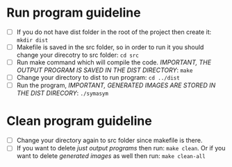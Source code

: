 
# Run program guideline
- [ ] If you do not have dist folder in the root of the project then create it: `mkdir dist`
- [ ] Makefile is saved in the src folder, so in order to run it you should change your direcotry to src folder: `cd src`
- [ ] Run make command which will compile the code. *IMPORTANT, THE OUTPUT PROGRAM IS SAVED IN THE DIST DIRECTORY*: `make`
- [ ] Change your directory to dist to run program: `cd ../dist`
- [ ] Run the program, *IMPORTANT, GENERATED IMAGES ARE STORED IN THE DIST DIRECORY*: `./symasym` 

# Clean program guideline
- [ ] Change your directory again to src folder since makefile is there.
- [ ] If you want to delete *just output programs* then run: `make clean`. Or if you want to delete *generated images* as well then run: `make clean-all`